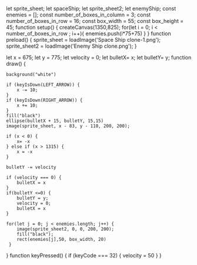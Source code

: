 
let sprite_sheet;
let spaceShip;
let sprite_sheet2;
let enemyShip;
const enemies = [];
const number_of_boxes_in_column = 3;
const number_of_boxes_in_row = 16;
const box_width = 55;
const box_height =  45;
function setup() {
    createCanvas(1350,825);
        for(let i = 0; i < number_of_boxes_in_row ; i++){
           enemies.push(i*75+75)
        }
    }
function preload() {
  sprite_sheet = loadImage('Space Ship clone-1.png');
  sprite_sheet2 = loadImage('Enemy Ship clone.png');
}

 let x = 675;
 let y = 775;
 let velocity = 0;
 let bulletX= x;
 let bulletY= y;
 function draw() {
     
    background("white")
    
    if (keyIsDown(LEFT_ARROW)) {
        x -= 10;
    }
    if (keyIsDown(RIGHT_ARROW)) {
        x += 10;
    }
    fill("black")
    ellipse(bulletX + 15, bulletY, 15,15)
    image(sprite_sheet, x - 83, y - 110, 200, 200);

    if (x < 0) {
        x= -x
    } else if (x > 1315) {
        x = -x
    }

    bulletY -= velocity

    if (velocity === 0) {
        bulletX = x
    }
    if(bulletY <=0) {
        bulletY = y;
        velocity = 0;
        bulletX = x   
    }

    for(let j = 0; j < enemies.length; j++) {
        image(sprite_sheet2, 0, 0, 200, 200);
        fill("black");
        rect(enemies[j],50, box_width, 20)
     }
}
function keyPressed() {
    if (keyCode === 32)
    {
        velocity = 50
    }
}